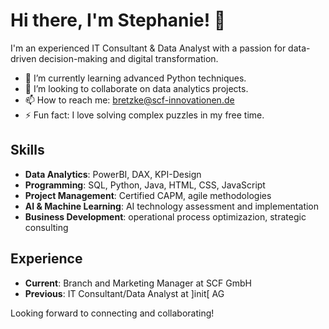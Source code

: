 # Hi there, I'm Stephanie! 👋

I'm an experienced IT Consultant & Data Analyst with a passion for data-driven decision-making and digital transformation.

- 🌱 I’m currently learning advanced Python techniques.
- 👯 I’m looking to collaborate on data analytics projects.
- 📫 How to reach me: bretzke@scf-innovationen.de
- ⚡ Fun fact: I love solving complex puzzles in my free time.

## Skills
- **Data Analytics**: PowerBI, DAX, KPI-Design
- **Programming**: SQL, Python, Java, HTML, CSS, JavaScript
- **Project Management**: Certified CAPM, agile methodologies
- **AI & Machine Learning**: AI technology assessment and implementation
- **Business Development**: operational process optimizazion, strategic consulting

## Experience
- **Current**: Branch and Marketing Manager at SCF GmbH
- **Previous**: IT Consultant/Data Analyst at ]init[ AG

Looking forward to connecting and collaborating!
